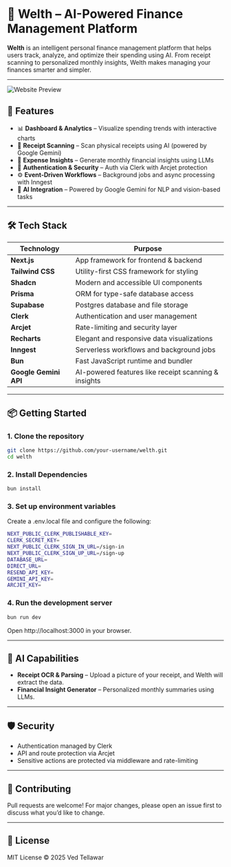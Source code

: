 # 💸 Welth – AI-Powered Finance Management Platform

**Welth** is an intelligent personal finance management platform that helps users track, analyze, and optimize their spending using AI. From receipt scanning to personalized monthly insights, Welth makes managing your finances smarter and simpler.

---

![Website Preview](/ss.png)

## 🚀 Features

- 📊 **Dashboard & Analytics** – Visualize spending trends with interactive charts
- 🧾 **Receipt Scanning** – Scan physical receipts using AI (powered by Google Gemini)
- 🤖 **Expense Insights** – Generate monthly financial insights using LLMs
- 🔐 **Authentication & Security** – Auth via Clerk with Arcjet protection
- ⚙️ **Event-Driven Workflows** – Background jobs and async processing with Inngest
- 🧠 **AI Integration** – Powered by Google Gemini for NLP and vision-based tasks

---

## 🛠️ Tech Stack

| Technology       | Purpose                                      |
|------------------|----------------------------------------------|
| **Next.js**      | App framework for frontend & backend         |
| **Tailwind CSS** | Utility-first CSS framework for styling      |
| **Shadcn**       | Modern and accessible UI components          |
| **Prisma**       | ORM for type-safe database access            |
| **Supabase**     | Postgres database and file storage           |
| **Clerk**        | Authentication and user management           |
| **Arcjet**       | Rate-limiting and security layer             |
| **Recharts**     | Elegant and responsive data visualizations   |
| **Inngest**      | Serverless workflows and background jobs     |
| **Bun**          | Fast JavaScript runtime and bundler          |
| **Google Gemini API** | AI-powered features like receipt scanning & insights |

---

## 📦 Getting Started

### 1. Clone the repository

```bash
git clone https://github.com/your-username/welth.git
cd welth
```

### 2. Install Dependencies

```bash
bun install
```

### 3. Set up environment variables

Create a .env.local file and configure the following:

```bash
NEXT_PUBLIC_CLERK_PUBLISHABLE_KEY=
CLERK_SECRET_KEY=
NEXT_PUBLIC_CLERK_SIGN_IN_URL=/sign-in
NEXT_PUBLIC_CLERK_SIGN_UP_URL=/sign-up
DATABASE_URL=
DIRECT_URL=
RESEND_API_KEY=
GEMINI_API_KEY=
ARCJET_KEY=
```

### 4. Run the development server

```bash
bun run dev
```
Open http://localhost:3000 in your browser.

---

## 🧠 AI Capabilities

- **Receipt OCR & Parsing** – Upload a picture of your receipt, and Welth will extract the data.
- **Financial Insight Generator** – Personalized monthly summaries using LLMs.

---

## 🛡️ Security

- Authentication managed by Clerk
- API and route protection via Arcjet
- Sensitive actions are protected via middleware and rate-limiting

---

## 🤝 Contributing

Pull requests are welcome! For major changes, please open an issue first to discuss what you’d like to change.

---

## 📄 License

MIT License © 2025 Ved Tellawar

